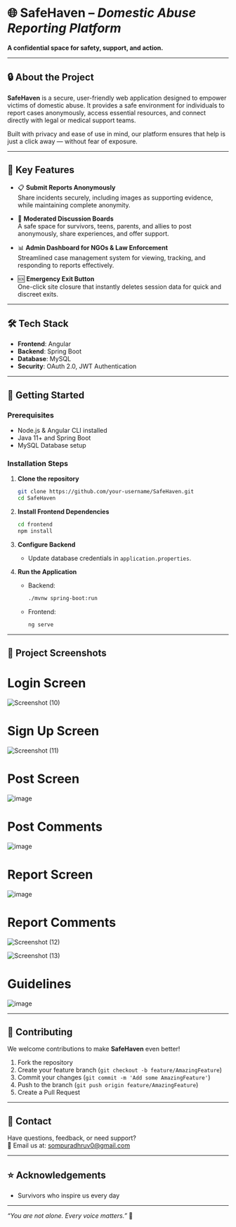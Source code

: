 # 🌐 **SafeHaven** – *Domestic Abuse Reporting Platform*

**A confidential space for safety, support, and action.**  

---

## 🔒 **About the Project**

**SafeHaven** is a secure, user-friendly web application designed to empower victims of domestic abuse. It provides a safe environment for individuals to report cases anonymously, access essential resources, and connect directly with legal or medical support teams.  

Built with privacy and ease of use in mind, our platform ensures that help is just a click away — without fear of exposure.

---

## 🚀 **Key Features**

- 📋 **Submit Reports Anonymously**  
  Share incidents securely, including images as supporting evidence, while maintaining complete anonymity.

- 💬 **Moderated Discussion Boards**  
  A safe space for survivors, teens, parents, and allies to post anonymously, share experiences, and offer support.

- 📊 **Admin Dashboard for NGOs & Law Enforcement**  
  Streamlined case management system for viewing, tracking, and responding to reports effectively.

- 🆘 **Emergency Exit Button**  
  One-click site closure that instantly deletes session data for quick and discreet exits.

---

## 🛠️ **Tech Stack**

- **Frontend**: Angular  
- **Backend**: Spring Boot  
- **Database**: MySQL  
- **Security**: OAuth 2.0, JWT Authentication  

---

## 📑 **Getting Started**

### Prerequisites
- Node.js & Angular CLI installed
- Java 11+ and Spring Boot
- MySQL Database setup

### Installation Steps

1. **Clone the repository**  
   ```bash
   git clone https://github.com/your-username/SafeHaven.git
   cd SafeHaven
   ```

2. **Install Frontend Dependencies**  
   ```bash
   cd frontend
   npm install
   ```

3. **Configure Backend**  
   - Update database credentials in `application.properties`.

4. **Run the Application**  
   - Backend:  
     ```bash
     ./mvnw spring-boot:run
     ```  
   - Frontend:  
     ```bash
     ng serve
     ```

---

## 📸 **Project Screenshots**

# **Login Screen**
![Screenshot (10)](https://github.com/user-attachments/assets/6743c457-5355-48a7-a3cc-5f3150419764)

# **Sign Up Screen**
![Screenshot (11)](https://github.com/user-attachments/assets/71659471-b451-4e14-b7f5-44cc116a1e8f)

# **Post Screen**
![image](https://github.com/user-attachments/assets/7e02c66a-a076-40b5-8238-4ec8d43fe9cb)

# **Post Comments**
![image](https://github.com/user-attachments/assets/d0c4ed0b-3970-4006-865d-1f7661a9e45f)

# **Report Screen**
![image](https://github.com/user-attachments/assets/ddcbd127-90f7-44a5-ba19-e1272bb1e936)

# **Report Comments**
![Screenshot (12)](https://github.com/user-attachments/assets/8437fa4e-ae92-4985-b69f-1ec2a474b7c1)

![Screenshot (13)](https://github.com/user-attachments/assets/b19b085a-5e78-4dd9-8e48-f89bf43a641e)

# **Guidelines**
![image](https://github.com/user-attachments/assets/b3fc44de-58cb-46f9-b6ea-60a7fbcc2796)

---

## 🤝 **Contributing**

We welcome contributions to make **SafeHaven** even better!  
1. Fork the repository  
2. Create your feature branch (`git checkout -b feature/AmazingFeature`)  
3. Commit your changes (`git commit -m 'Add some AmazingFeature'`)  
4. Push to the branch (`git push origin feature/AmazingFeature`)  
5. Create a Pull Request  

---

## 📩 **Contact**

Have questions, feedback, or need support?  
📧 Email us at: [sompuradhruv0@gmail.com](mailto:sompuradhruv0@gmail.com)

---

## ⭐ **Acknowledgements**

- Survivors who inspire us every day  

---

*“You are not alone. Every voice matters.”* 💙
